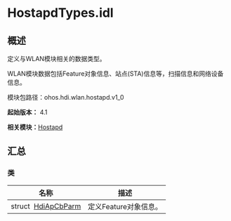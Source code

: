 # HostapdTypes.idl


## 概述

定义与WLAN模块相关的数据类型。

WLAN模块数据包括Feature对象信息、站点(STA)信息等，扫描信息和网络设备信息。

模块包路径：ohos.hdi.wlan.hostapd.v1_0

**起始版本：** 4.1

**相关模块：**[Hostapd](_hostapd.md)


## 汇总


### 类

| 名称 | 描述 | 
| -------- | -------- |
| struct&nbsp;&nbsp;[HdiApCbParm](_hdi_ap_cb_parm.md) | 定义Feature对象信息。  | 
